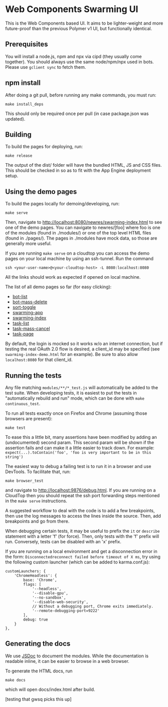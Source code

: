 # Web Components Swarming UI


This is the Web Components based UI. It aims to be lighter-weight and more
future-proof than the previous Polymer v1 UI, but functionally identical.

## Prerequisites

You will install a node.js, npm and npx via cipd (they usually come together).
You should always use the same node/npm/npx used in bots. Please use
`gclient sync` to fetch them.

## npm install

After doing a git pull, before running any make commands, you must run:

    make install_deps

This should only be required once per pull (in case package.json was updated).

## Building

To build the pages for deploying, run:

    make release

The output of the dist/ folder will have the bundled HTML, JS and CSS files.
This should be checked in so as to fit with the App Engine deployment setup.

## Using the demo pages

To build the pages locally for demoing/developing, run:

    make serve

Then, navigate to <http://localhost:8080/newres/swarming-index.html> to see
one of the demo pages.  You can navigate to newres/[foo] where foo is one
of the modules (found in ./modules/) or one of the top level HTML files
(found in ./pages/). The pages in ./modules have mock data, so those are
generally more useful.

If you are running `make serve` on a cloudtop you can access the demo pages on your local machine by using an ssh-tunnel. Run the command

    ssh <your-user-name>@<your-cloudtop-host> -L 8080:localhost:8080


All the links should work as expected if opened on local machine.

The list of all demo pages so far (for easy clicking):

  - [bot-list](http://localhost:8080/newres/bot-list.html)
  - [bot-mass-delete](http://localhost:8080/newres/bot-mass-delete.html)
  - [sort-toggle](http://localhost:8080/newres/sort-toggle.html)
  - [swarming-app](http://localhost:8080/newres/swarming-app.html)
  - [swarming-index](http://localhost:8080/newres/swarming-index.html)
  - [task-list](http://localhost:8080/newres/task-list.html)
  - [task-mass-cancel](http://localhost:8080/newres/task-mass-cancel.html)
  - [task-page](http://localhost:8080/newres/task-page.html)

By default, the login is mocked so it works w/o an internet connection,
but if testing the real OAuth 2.0 flow is desired, a client_id may be
specified (see `swarming-index-demo.html` for an example). Be sure to also
allow `localhost:8080` for that client_id.

## Running the tests

Any file matching `modules/**/*_test.js` will automatically be added to the
test suite. When developing tests, it is easiest to put the tests in
"automatically rebuild and run" mode, which can be done with
`make continuous_test`.

To run all tests exactly once on Firefox and Chrome (assuming those browsers
are present):

    make test

To ease this a little bit, many assertions have been modified by adding an
(undocumented) second param. This second param will be shown if the assertion
fails and can make it a little easier to track down. For example:
`expect(...).toContain('foo', 'foo is very important to be in this string')`

The easiest way to debug a failing test is to run it in a browser and use
DevTools.
To facilitate that, run:

    make browser_test

and navigate to <http://localhost:9876/debug.html>. If you are running on a
CloudTop then you should repeat the ssh port forwarding steps mentioned in the
`make serve` instructions.

A suggested workflow to deal with the code is to add a few breakpoints, then
use the log messages to access the lines inside the source.
Then, add breakpoints and go from there.

When debugging certain tests, it may be useful to prefix the `it` or `describe`
statement with a letter 'f' (for force). Then, only tests with the 'f' prefix
will run. Conversely, tests can be disabled with an 'x' prefix.

If you are running on a local environment and get a disconnection error in the form: `Disconnectedreconnect failed before timeout of X ms`, try using the following custom launcher (which can be added to karma.conf.js):

    customLaunchers: {
        'ChromeHeadless': {
            base: 'Chrome',
            flags: [
                '--headless',
                '--disable-gpu',
                '--no-sandbox',
                '--disable-web-security',
                // Without a debugging port, Chrome exits immediately.
                '--remote-debugging-port=9222'
            ],
            debug: true
        }
    },

## Generating the docs

We use [JSDoc](http://usejsdoc.org) to document the modules. While the
documentation is readable inline, it can be easier to browse in a web browser.

To generate the HTML docs, run

    make docs

which will open docs/index.html after build.

[testing that gwsq picks this up]
